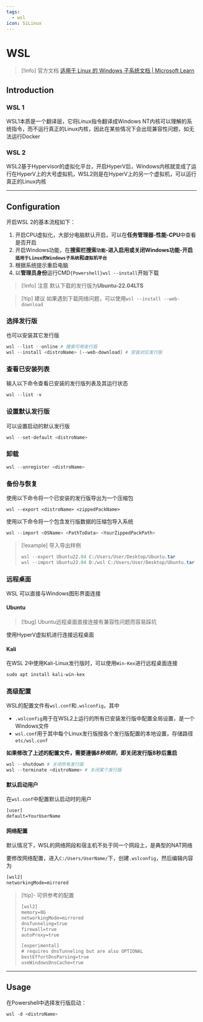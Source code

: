 ```yaml
---
tags:
  - wsl
icon: SiLinux
---
```


# WSL

> [!info] 官方文档
> [适用于 Linux 的 Windows 子系统文档 | Microsoft Learn](https://learn.microsoft.com/zh-cn/windows/wsl/)

## Introduction

### WSL 1

WSL1本质是一个翻译层，它将Linux指令翻译成Windows NT内核可以理解的系统指令，而不运行真正的Linux内核，因此在某些情况下会出现兼容性问题，如无法运行Docker

### WSL 2

WSL2基于Hypervisor的虚拟化平台，开启HyperV后，Windows内核就变成了运行在HyperV上的大号虚拟机，WSL2则是在HyperV上的另一个虚拟机，可以运行真正的Linux内核

---

## Configuration

开启WSL 2的基本流程如下：

1. 开启CPU虚拟化，大部分电脑默认开启，可以在**任务管理器-性能-CPU**中查看是否开启
2. 开启Windows功能，在**搜索栏搜索`功能`-进入启用或关闭Windows功能-开启`适用于Linux的Windows子系统`和`虚拟机平台`**
3. 根据系统提示重启电脑
4. 以**管理员身份**运行CMD`{Powershell}wsl --install`开始下载

> [!info] 注意
> 默认下载的发行版为**Ubuntu-22.04LTS**

> [!tip] 建议
> 如果遇到下载网络问题，可以使用`wsl --install --web-download`

### 选择发行版

也可以安装其它发行版

```powershell
wsl --list --online # 搜索可用发行版
wsl --install <distroName> [--web-download] # 安装对应发行版
```

### 查看已安装列表

输入以下命令查看已安装的发行版列表及其运行状态

```powershell
wsl --list -v
```

### 设置默认发行版

可以设置启动的默认发行版

```powershell
wsl --set-default <distroName>
```

### 卸载

```powershell
wsl --unregister <distroName>
```

### 备份与恢复

使用以下命令将一个已安装的发行版导出为一个压缩包

```poershell
wsl --export <distroName> <zippedPackName>
```

使用以下命令将一个包含发行版数据的压缩包导入系统

```powershell
wsl --import <OSName> <PathToData> <YourZippedPackPath>
```

> [!example] 导入导出样例
> ```powershell
> wsl --export Ubuntu22.04 C:/Users/User/Desktop/Ubuntu.tar
> wsl --import Ubuntu22.04 D:/wsl C:/Users/User/Desktop/Ubuntu.tar
> ```

### 远程桌面

WSL 可以直接与Windows图形界面连接

#### Ubuntu

> [!bug] Ubuntu远程桌面直接连接有兼容性问题而容易踩坑

使用HyperV虚拟机进行连接远程桌面

#### Kali

在WSL 2中使用Kali-Linux发行版时，可以使用`Win-Kex`进行远程桌面连接

```powershell
sudo apt install kali-win-kex
```

### 高级配置

WSL的配置文件有`wsl.conf`和`.wslconfig`，其中

* `.wslconfig`用于在WSL2上运行的所有已安装发行版中配置全局设置，是一个Windows文件
* `wsl.conf`用于其中每个Linux发行版按各个发行版配置的本地设置，存储路径`etc/wsl.conf`

**如果修改了上述的配置文件，需要遵循*8秒规则*，即关闭发行版8秒后重启**

```powershell
wsl --shutdown # 关闭所有发行版
wsl --terminate <distroName> # 关闭某个发行版
```

#### 默认启动用户

在`wsl.conf`中配置默认启动时的用户

```txt title:"wsl.conf"
[user]
default=YourUserName
```

#### 网络配置

默认情况下，WSL的网络网段和宿主机不处于同一个网段上，是典型的NAT网络

要修改网络配置，进入`C:/Users/UserName/`下，创建`.wslconfig`，然后编辑内容为

```txt
[wsl2]
networkingMode=mirrored
```

> [!tip]- 可供参考的配置
> ```txt
> [wsl2]
> memory=8G
> networkingMode=mirrored
> dnsTunneling=true
> firewall=true
> autoProxy=true
> 
> [experimental]
> # requires dnsTunneling but are also OPTIONAL
> bestEffortDnsParsing=true
> useWindowsDnsCache=true
> ```

---

## Usage

在Powershell中选择发行版启动：

```powershell
wsl -d <distroName>
```
